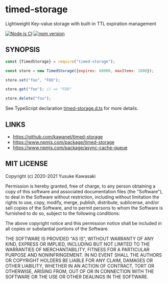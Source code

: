 # timed-storage

Lightweight Key-value storage with built-in TTL expiration management

[![Node.js CI](https://github.com/kawanet/timed-storage/workflows/Node.js%20CI/badge.svg?branch=main)](https://github.com/kawanet/timed-storage/actions/)
[![npm version](https://badge.fury.io/js/timed-storage.svg)](https://www.npmjs.com/package/timed-storage)

## SYNOPSIS

```js
const {TimedStorage} = require("timed-storage");

const store = new TimedStorage({expires: 60000, maxItems: 1000});

store.set("foo", "FOO");

store.get("foo"); // => "FOO"

store.delete("foo");
```

See TypeScript declaration
[timed-storage.d.ts](https://github.com/kawanet/timed-storage/blob/main/types/timed-storage.d.ts)
for more details.

## LINKS

- https://github.com/kawanet/timed-storage
- https://www.npmjs.com/package/timed-storage
- https://www.npmjs.com/package/async-cache-queue

## MIT LICENSE

Copyright (c) 2020-2021 Yusuke Kawasaki

Permission is hereby granted, free of charge, to any person obtaining a copy of this software and associated
documentation files (the "Software"), to deal in the Software without restriction, including without limitation the
rights to use, copy, modify, merge, publish, distribute, sublicense, and/or sell copies of the Software, and to permit
persons to whom the Software is furnished to do so, subject to the following conditions:

The above copyright notice and this permission notice shall be included in all copies or substantial portions of the
Software.

THE SOFTWARE IS PROVIDED "AS IS", WITHOUT WARRANTY OF ANY KIND, EXPRESS OR IMPLIED, INCLUDING BUT NOT LIMITED TO THE
WARRANTIES OF MERCHANTABILITY, FITNESS FOR A PARTICULAR PURPOSE AND NONINFRINGEMENT. IN NO EVENT SHALL THE AUTHORS OR
COPYRIGHT HOLDERS BE LIABLE FOR ANY CLAIM, DAMAGES OR OTHER LIABILITY, WHETHER IN AN ACTION OF CONTRACT, TORT OR
OTHERWISE, ARISING FROM, OUT OF OR IN CONNECTION WITH THE SOFTWARE OR THE USE OR OTHER DEALINGS IN THE SOFTWARE.
